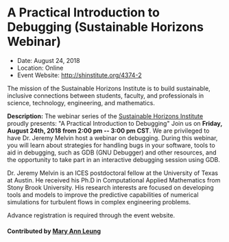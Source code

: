 
# A Practical Introduction to Debugging (Sustainable Horizons Webinar)

- Date: August 24, 2018
- Location: Online
- Event Website: http://shinstitute.org/4374-2

The mission of the Sustainable Horizons Institute is to build sustainable, inclusive connections between students, faculty, and professionals in science, technology, engineering, and mathematics.  

**Description:**  The webinar series of the [Sustainable Horizons Institute](http://shinstitute.org/) proudly presents: "A Practical Introduction to Debugging" Join us on **Friday, August 24th, 2018 from 2:00 pm -- 3:00 pm CST**. We are privileged to have Dr. Jeremy Melvin host a webinar on debugging. During this webinar, you will learn about strategies for handling bugs in your software, tools to aid in debugging, such as GDB (GNU Debugger) and other resources, and the opportunity to take part in an interactive debugging session using GDB. 

Dr. Jeremy Melvin is an ICES postdoctoral fellow at the University of Texas at Austin. He received his Ph.D in Computational Applied Mathematics from Stony Brook University. His research interests are focused on developing tools and models to improve the predictive capabilities of numerical simulations for turbulent flows in complex engineering problems.

Advance registration is required through the event website.

#### Contributed by [Mary Ann Leung](https://github.com/shinstitute "Mary Ann Leung (SH Institute) GitHub Profile")

<!---
Publish: yes
Categories: reliability
Topics: debugging
Tags: webinar
Level: 2
Prerequisites: default
Aggregate: none
--->
